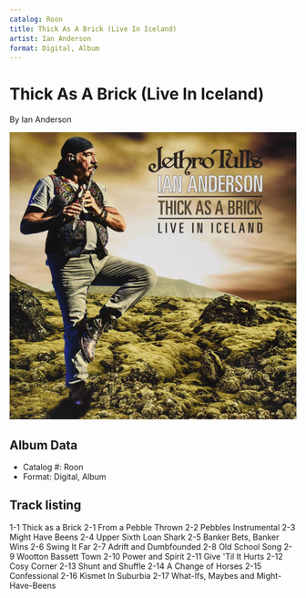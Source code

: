 ```yaml
---
catalog: Roon
title: Thick As A Brick (Live In Iceland)
artist: Ian Anderson
format: Digital, Album
---
```


# Thick As A Brick (Live In Iceland)

By Ian Anderson

![](../../assets/albumcovers/Ian_Anderson-Thick_As_A_Brick_Live_In_Iceland.png)

## Album Data

- Catalog #: Roon
- Format: Digital, Album


## Track listing


1-1 Thick as a Brick
2-1 From a Pebble Thrown
2-2 Pebbles Instrumental
2-3 Might Have Beens
2-4 Upper Sixth Loan Shark
2-5 Banker Bets, Banker Wins
2-6 Swing It Far
2-7 Adrift and Dumbfounded
2-8 Old School Song
2-9 Wootton Bassett Town
2-10 Power and Spirit
2-11 Give 'Til It Hurts
2-12 Cosy Corner
2-13 Shunt and Shuffle
2-14 A Change of Horses
2-15 Confessional
2-16 Kismet In Suburbia
2-17 What-Ifs, Maybes and Might-Have-Beens

